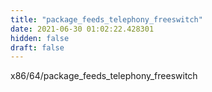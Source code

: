 ```yaml
---
title: "package_feeds_telephony_freeswitch"
date: 2021-06-30 01:02:22.428301
hidden: false
draft: false
---
```


x86/64/package_feeds_telephony_freeswitch

